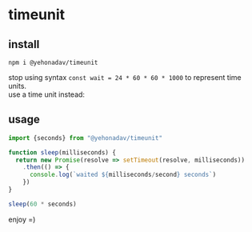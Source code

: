 # timeunit

## install

```
npm i @yehonadav/timeunit
```

stop using syntax ```const wait = 24 * 60 * 60 * 1000``` to represent time units.  
use a time unit instead: 

## usage

```typescript
import {seconds} from "@yehonadav/timeunit"

function sleep(milliseconds) {
  return new Promise(resolve => setTimeout(resolve, milliseconds))
    .then(() => {
      console.log(`waited ${milliseconds/second} seconds`)
    })
}

sleep(60 * seconds)
```

enjoy =)  
